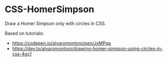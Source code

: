 # CSS-HomerSimpson

Draw a Homer Simpson only with circles in CSS.

Based on tutorials:

* https://codepen.io/alvaromontoro/pen/JxMPqa
* https://dev.to/alvaromontoro/drawing-homer-simpson-using-circles-in-css-4gc1
